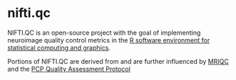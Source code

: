 # nifti.qc

NIFTI.QC is an open-source project with the goal of implementing neuroimage quality control metrics in the [R software environment for statistical computing and graphics](https://www.r-project.org/). 

Portions of NIFTI.QC are derived from and are further influenced by [MRIQC](https://mriqc.readthedocs.io/en/stable/index.html) and the [PCP Quality Assessment Protocol](http://preprocessed-connectomes-project.org/quality-assessment-protocol/index.html)
